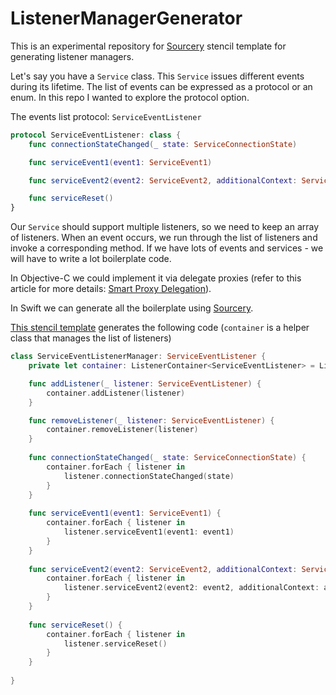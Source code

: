 # ListenerManagerGenerator

This is an experimental repository for [Sourcery](https://github.com/krzysztofzablocki/Sourcery) stencil template for generating listener managers.

Let's say you have a `Service` class. This `Service` issues different events during its lifetime.
The list of events can be expressed as a protocol or an enum.
In this repo I wanted to explore the protocol option.

The events list protocol: `ServiceEventListener`

```swift
protocol ServiceEventListener: class {
    func connectionStateChanged(_ state: ServiceConnectionState)

    func serviceEvent1(event1: ServiceEvent1)

    func serviceEvent2(event2: ServiceEvent2, additionalContext: ServiceContext)

    func serviceReset()
}
```

Our `Service` should support multiple listeners, so we need to keep an array of listeners.
When an event occurs, we run through the list of listeners and invoke a corresponding method.
If we have lots of events and services - we will have to write a lot boilerplate code.

In Objective-C we could implement it via delegate proxies (refer to this article for more details: [Smart Proxy Delegation](http://petersteinberger.com/blog/2013/smart-proxy-delegation/)).

In Swift we can generate all the boilerplate using [Sourcery](https://github.com/krzysztofzablocki/Sourcery).

[This stencil template](/ListenerManagerGenerator/Templates/AutoListenerManager.stencil) generates the following code (`container` is a helper class that manages the list of listeners)
```swift
class ServiceEventListenerManager: ServiceEventListener {
    private let container: ListenerContainer<ServiceEventListener> = ListenerContainer()

    func addListener(_ listener: ServiceEventListener) {
        container.addListener(listener)
    }

    func removeListener(_ listener: ServiceEventListener) {
        container.removeListener(listener)
    }
    
    func connectionStateChanged(_ state: ServiceConnectionState) {
        container.forEach { listener in
            listener.connectionStateChanged(state)
        }
    }
    
    func serviceEvent1(event1: ServiceEvent1) {
        container.forEach { listener in
            listener.serviceEvent1(event1: event1)
        }
    }
    
    func serviceEvent2(event2: ServiceEvent2, additionalContext: ServiceContext) {
        container.forEach { listener in
            listener.serviceEvent2(event2: event2, additionalContext: additionalContext)
        }
    }
    
    func serviceReset() {
        container.forEach { listener in
            listener.serviceReset()
        }
    }
    
}
```
